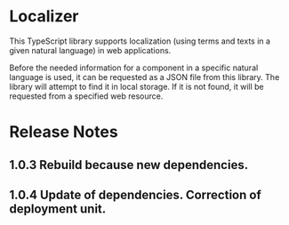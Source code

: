 # Localizer

This TypeScript library supports localization (using terms and texts in a given natural language) in web applications.

Before the needed information for a component in a specific natural language is used, it can be requested as a JSON file from this library. The library will attempt to find it in local storage. If it is not found, it will be requested from a specified web resource.

# Release Notes #

## 1.0.3 Rebuild because new dependencies.

## 1.0.4 Update of dependencies. Correction of deployment unit.
